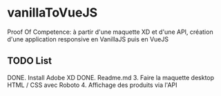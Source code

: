 # vanillaToVueJS
Proof Of Competence: à partir d'une maquette XD et d'une API, création d'une application responsive en VanillaJS puis en VueJS

## TODO List
DONE. Install Adobe XD
DONE. Readme.md
3. Faire la maquette desktop HTML / CSS avec Roboto
4. Affichage des produits via l'API